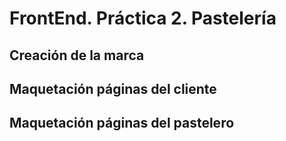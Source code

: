 # FrontEnd. Práctica 2. **Pastelería**

## Creación de la marca

## Maquetación páginas del cliente

## Maquetación páginas del pastelero
